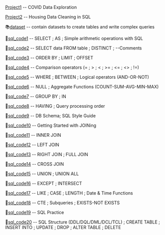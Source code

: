   [Project1](https://github.com/KTurau/sql/blob/main/datalearn/sql_code/Project1.sql) -- COVID Data Exploration
  
  [Project2](https://github.com/KTurau/sql/blob/main/datalearn/sql_code/Project2.sql) -- Housing Data Cleaning in SQL
  
📚[dataset](https://github.com/KTurau/sql/tree/main/datalearn/dataset) -- contain datasets to create tables and write complex queries   

🔑[sql_code1](https://github.com/KTurau/sql/blob/main/datalearn/sql_code/sql_code1.sql) -- SELECT ; AS ; Simple arithmetic operations with SQL

🔑[sql_code2](https://github.com/KTurau/sql/blob/main/datalearn/sql_code/sql_code2.sql) -- SELECT data FROM table ; DISTINCT ; --Comments

🔑[sql_code3](https://github.com/KTurau/sql/blob/main/datalearn/sql_code/sql_code3.sql) -- ORDER BY ; LIMIT ; OFFSET

🔑[sql_code4](https://github.com/KTurau/sql/blob/main/datalearn/sql_code/sql_code4.sql) -- Comparison operators (= ; > ; < ; >= ; <= ; <> ; !=)

🔑[sql_code5](https://github.com/KTurau/sql/blob/main/datalearn/sql_code/sql_code5.sql) -- WHERE ; BETWEEN ; Logical operators (AND-OR-NOT)

🔑[sql_code6](https://github.com/KTurau/sql/blob/main/datalearn/sql_code/sql_code6.sql) -- NULL ; Aggregate Functions (COUNT-SUM-AVG-MIN-MAX)

🔑[sql_code7](https://github.com/KTurau/sql/blob/main/datalearn/sql_code/sql_code7.sql) -- GROUP BY ; IN

🔑[sql_code8](https://github.com/KTurau/sql/blob/main/datalearn/sql_code/sql_code8.sql) -- HAVING ; Query processing order 

💫[sql_code9](https://github.com/KTurau/sql/blob/main/datalearn/sql_code/sql_code9.sql) -- DB Schema; SQL Style Guide

💫[sql_code10](https://github.com/KTurau/sql/blob/main/datalearn/sql_code/sql_code10.sql) -- Getting Started with JOINing

💫[sql_code11](https://github.com/KTurau/sql/blob/main/datalearn/sql_code/sql_code11.sql) -- INNER JOIN

💫[sql_code12](https://github.com/KTurau/sql/blob/main/datalearn/sql_code/sql_code12.sql) -- LEFT JOIN

💫[sql_code13](https://github.com/KTurau/sql/blob/main/datalearn/sql_code/sql_code13.sql) -- RIGHT JOIN ; FULL JOIN 

💫[sql_code14](https://github.com/KTurau/sql/blob/main/datalearn/sql_code/sql_code14.sql) -- CROSS JOIN 

💫[sql_code15](https://github.com/KTurau/sql/blob/main/datalearn/sql_code/sql_code15.sql) -- UNION ; UNION ALL 

💫[sql_code16](https://github.com/KTurau/sql/blob/main/datalearn/sql_code/sql_code16.sql) -- EXCEPT ; INTERSECT

💫[sql_code17](https://github.com/KTurau/sql/blob/main/datalearn/sql_code/sql_code17.sql) -- LIKE ; CASE ; LENGTH ; Date & Time Functions

💫[sql_code18](https://github.com/KTurau/sql/blob/main/datalearn/sql_code/sql_code18.sql) -- CTE ; Subqueries ; EXISTS-NOT EXISTS

💫[sql_code19](https://github.com/KTurau/sql/blob/main/datalearn/sql_code/sql_code19.sql) -- SQL Practice


💫[sql_code20](https://github.com/KTurau/sql/blob/main/datalearn/sql_code/sql_code20.sql) -- SQL Structure (DDL/DQL/DML/DCL/TCL) ; CREATE TABLE ; INSERT INTO ; UPDATE ; DROP ; ALTER TABLE ; DELETE

